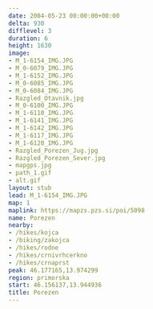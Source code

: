 ```yaml
---
date: 2004-05-23 00:00:00+00:00
delta: 930
difflevel: 3
duration: 6
height: 1630
image:
- M_1-6154_IMG.JPG
- M_0-6079_IMG.JPG
- M_1-6152_IMG.JPG
- M_0-6085_IMG.JPG
- M_0-6084_IMG.JPG
- Razgled_Otavnik.jpg
- M_0-6100_IMG.JPG
- M_1-6110_IMG.JPG
- M_1-6141_IMG.JPG
- M_1-6142_IMG.JPG
- M_1-6117_IMG.JPG
- M_1-6120_IMG.JPG
- Razgled_Porezen_Jug.jpg
- Razgled_Porezen_Sever.jpg
- mapgps.jpg
- path_1.gif
- alt.gif
layout: stub
lead: M_1-6154_IMG.JPG
map: 1
maplink: https://mapzs.pzs.si/poi/5098
name: Porezen
nearby:
- /hikes/kojca
- /biking/zakojca
- /hikes/rodne
- /hikes/crnivrhcerkno
- /hikes/crnaprst
peak: 46.177165,13.974299
region: primorska
start: 46.156137,13.944936
title: Porezen
---
```

